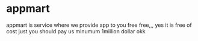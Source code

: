 # appmart
appmart is service where we provide app to you free free,,,
yes it is free of cost just you should pay us minumum 1million dollar okk
